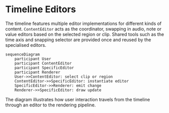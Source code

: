 # Timeline Editors

The timeline features multiple editor implementations for different kinds of content.
`ContentEditor` acts as the coordinator, swapping in audio, note or value editors
based on the selected region or clip. Shared tools such as the time axis and
snapping selector are provided once and reused by the specialised editors.

```mermaid
sequenceDiagram
    participant User
    participant ContentEditor
    participant SpecificEditor
    participant Renderer
    User->>ContentEditor: select clip or region
    ContentEditor->>SpecificEditor: instantiate editor
    SpecificEditor->>Renderer: emit change
    Renderer->>SpecificEditor: draw update
```

The diagram illustrates how user interaction travels from the timeline through an
editor to the rendering pipeline.
